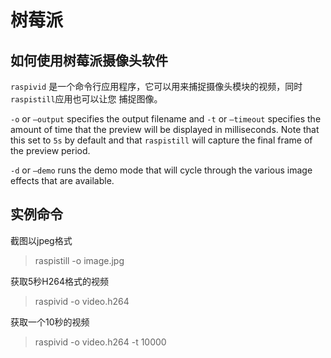 树莓派
======

## 如何使用树莓派摄像头软件

<code>raspivid</code> 是一个命令行应用程序，它可以用来捕捉摄像头模块的视频，同时<code>raspistill</code>应用也可以让您
捕捉图像。

<code>-o</code> or <code>–output</code> specifies the output filename and <code>-t</code> or <code>–timeout</code> 
specifies the amount of time that the preview will be displayed in milliseconds. Note that this set to <code>5s</code>
by default and that <code>raspistill</code> will capture the final frame of the preview period.

<code>-d</code> or <code>–demo</code> runs the demo mode that will cycle through the various image effects that are 
available.

## 实例命令

截图以jpeg格式
> raspistill -o image.jpg

获取5秒H264格式的视频
> raspivid -o video.h264

获取一个10秒的视频
> raspivid -o video.h264 -t 10000

